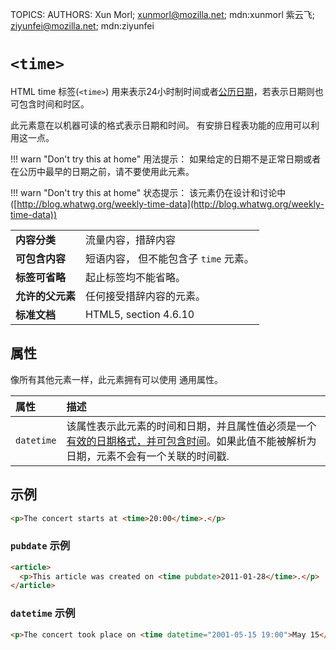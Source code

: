 TOPICS: <time>
AUTHORS: Xun Morl; xunmorl@mozilla.net; mdn:xunmorl
         紫云飞; ziyunfei@mozilla.net; mdn:ziyunfei

# `<time>`

 HTML time 标签(`<time>`) 用来表示24小时制时间或者[公历日期](http://en.wikipedia.org/wiki/Gregorian_calendar)，若表示日期则也可包含时间和时区。

此元素意在以机器可读的格式表示日期和时间。 有安排日程表功能的应用可以利用这一点。

!!! warn "Don't try this at home"
    用法提示： 如果给定的日期不是正常日期或者在公历中最早的日期之前，请不要使用此元素。

!!! warn "Don't try this at home"
    状态提示： 该元素仍在设计和讨论中([http://blog.whatwg.org/weekly-time-data](http://blog.whatwg.org/weekly-time-data))

|  |  |
| :-- | :-- |
| **内容分类** | 流量内容，措辞内容 |
| **可包含内容** | 短语内容， 但不能包含子 `time` 元素。 |
| **标签可省略** | 起止标签均不能省略。 |
| **允许的父元素** | 任何接受措辞内容的元素。 |
| **标准文档** | HTML5, section 4.6.10 |

## 属性

像所有其他元素一样，此元素拥有可以使用 通用属性。

| 属性 | 描述 |
| :-- | :-- |
| `datetime` | 该属性表示此元素的时间和日期，并且属性值必须是一个[有效的日期格式，并可包含时间](http://www.w3.org/TR/html5/common-microsyntaxes.html#valid-date-string-with-optional-time)。如果此值不能被解析为日期，元素不会有一个关联的时间戳. |

## 示例

```html
<p>The concert starts at <time>20:00</time>.</p>
```

### `pubdate` 示例

```html
<article>
  <p>This article was created on <time pubdate>2011-01-28</time>.</p>
</article>
```

### `datetime` 示例

```html
<p>The concert took place on <time datetime="2001-05-15 19:00">May 15</time>.</p>
```
